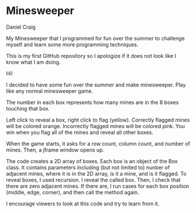 # Minesweeper

Daniel Craig

My Minesweeper that I programmed for fun over the summer to challenge myself and learn some more programming techniques.

This is my first GitHub repository so I apologize if it does not look like I know what I am doing.

Hi!

I decided to have some fun over the summer and make minesweeper. 
Play like any normal minesweeper game. 

The number in each box represents how many mines are in the 8 boxes touching that box.

Left click to reveal a box, right click to flag (yellow).
Correctly flagged mines will be colored orange.
Incorrectly flagged mines will be colored pink.
You win when you flag all of the mines and reveal all other boxes.

When the game starts, it asks for a row count, column count, and number of mines.
Then, a jframe window opens up.

The code creates a 2D array of boxes. 
Each box is an object of the Box class. It contains parameters including (but not limited to) nunber of adjacent mines,
where it is in the 2D array, is it a mine, and is it flagged. 
To reveal boxes, I used recursion. I reveal the called box. Then, I check that there are zero adjacent mines. 
If there are, I run cases for each box position (middle, edge, corner), and then call the method again.

I encourage viewers to look at this code and try to learn from it.

